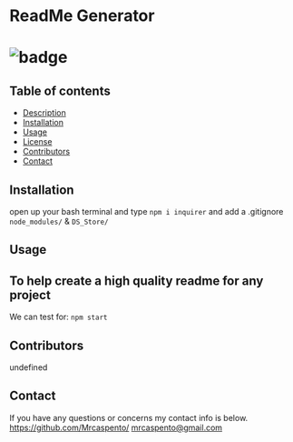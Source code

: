 
  # ReadMe Generator
  ![badge](https://img.shields.io/static/v1?label=License&message=Mozilla&color=success)
========================================================================================================

## **Table of contents**
* [Description](#description)
* [Installation](#instructions)
* [Usage](#usage)
* [License](#test)
* [Contributors](#Collabartors)
* [Contact](#email)

## Installation
open up your bash terminal and type `npm i inquirer` and add a .gitignore `node_modules/` & `DS_Store/` 

## Usage
 To help create a high quality readme for any project 
--------------------------------------------------------------------------------------------------------
 We can test for:
 `npm start`

 ## Contributors
 undefined
 ## Contact
 If you have any questions or concerns my contact info is below.
 https://github.com/Mrcaspento/
 mrcaspento@gmail.com
